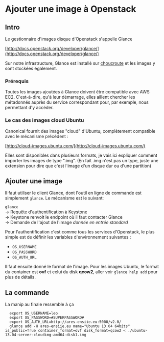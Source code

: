 Ajouter une image à Openstack
=============================

Intro
-----

Le gestionnaire d'images disque d'Openstack s'appelle Glance

[http://docs.openstack.org/developer/glance/](http://docs.openstack.org/developer/glance/)

Sur notre infrastructure, Glance est installé sur [choucroute](/admins/servers/choucroute)
et les images y sont stockées également.

### Prérequis

Toutes les images ajoutées à Glance doivent être compatible avec AWS EC2. C'est-à-dire, qu'à
leur démarrage, elles aillent chercher les métadonnés auprès du service correspondant pour,
par exemple, nous permettant d'y accéder.

### Le cas des images cloud Ubuntu

Canonical fournit des images "cloud" d'Ubuntu, complètement compatible avec le mécanisme précédent :

[http://cloud-images.ubuntu.com/](http://cloud-images.ubuntu.com/)

Elles sont disponibles dans plusieurs formats, je vais ici expliquer comment importer les images
de type ".img". (En fait .img n'est pas un type, juste une extension pour dire que c'est l'image
d'un disque dur ou d'une partition)

Ajouter une image
-----------------

Il faut utiliser le client Glance, dont l'outil en ligne de commande est simplement `glance`.
Le mécanisme est le suivant:

`glance` <br>
  → Requête d'authentification à Keystone <br>
  → Keystone renvoit le endpoint où il faut contacter Glance <br>
  → Demande de l'ajout de l'image _donnée en entrée standard_

Pour l'authentification c'est comme tous les services d'Openstack,
le plus simple est de définir les variables d'environnement suivantes :

 * `OS_USERNAME`
 * `OS_PASSWORD`
 * `OS_AUTH_URL`

Il faut ensuite donné le format de l'image. Pour les images Ubuntu, le format du container est
__ovf__ et celui du disk __qcow2__, aller voir `glance help add` pour plus de détails.

La commande
-----------

La manip au finale ressemble à ça

```
  export OS_USERNAME=leo
  export OS_PASSWORD=#SUPERPASSWORD#
  export OS_AUTH_URL=http://ares-ensiie.eu:5000/v2.0/
  glance add -H ares-ensiie.eu name="Ubuntu 13.04 64bits" is_public=True container_format=ovf disk_format=qcow2 < ./ubuntu-13.04-server-cloudimg-amd64-disk1.img
```
